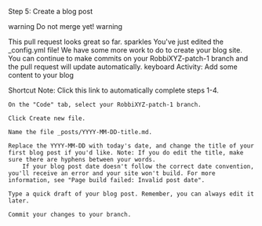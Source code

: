 Step 5: Create a blog post

warning Do not merge yet! warning

This pull request looks great so far. sparkles You've just edited the _config.yml file! We have some more work to do to create your blog site. You can continue to make commits on your RobbiXYZ-patch-1 branch and the pull request will update automatically.
keyboard Activity: Add some content to your blog

Shortcut Note: Click this link to automatically complete steps 1-4.

    On the "Code" tab, select your RobbiXYZ-patch-1 branch.

    Click Create new file.

    Name the file _posts/YYYY-MM-DD-title.md.

    Replace the YYYY-MM-DD with today's date, and change the title of your first blog post if you'd like. Note: If you do edit the title, make sure there are hyphens between your words.
        If your blog post date doesn't follow the correct date convention, you'll receive an error and your site won't build. For more information, see "Page build failed: Invalid post date".

    Type a quick draft of your blog post. Remember, you can always edit it later.

    Commit your changes to your branch.
